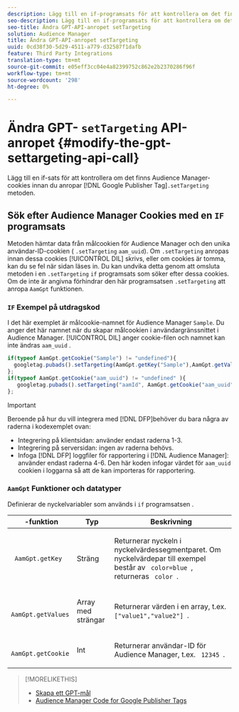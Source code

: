 ```yaml
---
description: Lägg till en if-programsats för att kontrollera om det finns Audience Manager-cookies innan du anropar Google Publisher-taggen .setTargeting-metoden.
seo-description: Lägg till en if-programsats för att kontrollera om det finns Audience Manager-cookies innan du anropar Google Publisher-taggen .setTargeting-metoden.
seo-title: Ändra GPT-API-anropet setTargeting
solution: Audience Manager
title: Ändra GPT-API-anropet setTargeting
uuid: 0cd38f30-5d29-4511-a779-d32587f1dafb
feature: Third Party Integrations
translation-type: tm+mt
source-git-commit: e05eff3cc04e4a82399752c862e2b2370286f96f
workflow-type: tm+mt
source-wordcount: '298'
ht-degree: 0%

---
```



# Ändra GPT- `setTargeting` API-anropet {#modify-the-gpt-settargeting-api-call}

Lägg till en if-sats för att kontrollera om det finns Audience Manager-cookies innan du anropar [!DNL Google Publisher Tag]`.setTargeting` metoden.

## Sök efter Audience Manager Cookies med en `IF` programsats

Metoden hämtar data från målcookien för Audience Manager och den unika användar-ID-cookien ( `.setTargeting` `aam_uuid`). Om `.setTargeting` anropas innan dessa cookies [!UICONTROL DIL] skrivs, eller om cookies är tomma, kan du se fel när sidan läses in. Du kan undvika detta genom att omsluta metoden i en `.setTargeting` `if` programsats som söker efter dessa cookies. Om de inte är angivna förhindrar den här programsatsen `.setTargeting` att anropa `AamGpt` funktionen.

### `IF` Exempel på utdragskod

I det här exemplet är målcookie-namnet för Audience Manager `Sample`. Du anger det här namnet när du skapar målcookien i användargränssnittet i Audience Manager. [!UICONTROL DIL] anger cookie-filen och namnet kan inte ändras `aam_uuid` .

```js
if(typeof AamGpt.getCookie("Sample") != "undefined"){ 
  googletag.pubads().setTargeting(AamGpt.getKey("Sample"),AamGpt.getValues("Sample")); 
}; 
if(typeof AamGpt.getCookie("aam_uuid") != "undefined" ){ 
   googletag.pubads().setTargeting("aamId", AamGpt.getCookie("aam_uuid")); 
};
```

>[!IMPORTANT]
>
>Beroende på hur du vill integrera med [!DNL DFP]behöver du bara några av raderna i kodexemplet ovan:
>
>* Integrering på klientsidan: använder endast raderna 1-3.
>* Integrering på serversidan: ingen av raderna behövs.
>* Infoga [!DNL DFP] loggfiler för rapportering i [!DNL Audience Manager]: använder endast raderna 4-6. Den här koden infogar värdet för `aam_uuid` cookien i loggarna så att de kan importeras för rapportering.


### `AamGpt` Funktioner och datatyper

Definierar de nyckelvariabler som används i `if` programsatsen .

<table id="table_881391C9BDDF4FACAFC37A47B14B31A1"> 
 <thead> 
  <tr> 
   <th colname="col1" class="entry">  -funktion </th> 
   <th colname="col2" class="entry"> Typ </th> 
   <th colname="col3" class="entry"> Beskrivning </th> 
  </tr> 
 </thead>
 <tbody> 
  <tr> 
   <td colname="col1"> <p> <code> AamGpt.getKey </code> </p> </td> 
   <td colname="col2"> <p>Sträng </p> </td> 
   <td colname="col3"> <p>Returnerar nyckeln i nyckelvärdessegmentparet. Om nyckelvärdepar till exempel består av <code> color=blue </code>, returneras <code> color </code>. </p> </td> 
  </tr> 
  <tr> 
   <td colname="col1"> <p> <code> AamGpt.getValues </code> </p> </td> 
   <td colname="col2"> <p>Array med strängar </p> </td> 
   <td colname="col3"> <p>Returnerar värden i en array, t.ex. <code> ["value1","value2"] </code>. </p> </td> 
  </tr> 
  <tr> 
   <td colname="col1"> <p> <code> AamGpt.getCookie </code> </p> </td> 
   <td colname="col2"> <p>Int </p> </td> 
   <td colname="col3"> <p>Returnerar användar-ID för Audience Manager, t.ex. <code> 12345 </code>. </p> </td> 
  </tr>
 </tbody>
</table>

>[!MORELIKETHIS]
>
>* [Skapa ett GPT-mål](../../integration/gpt-aam-destination/gpt-aam-create-destination.md)
>* [Audience Manager Code for Google Publisher Tags](../../integration/gpt-aam-destination/gpt-aam-aamgpt-code.md)

